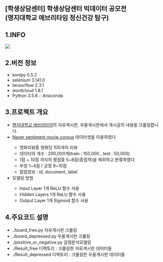 ## [학생상담센터] 학생상담센터 빅데이터 공모전 <br>(명지대학교 에브리타임 정신건강 탐구)
## 1.INFO

<img src="https://www.mju.ac.kr/CrossEditor/binary/images/000016/[%ED%8F%AC%EC%8A%A4%ED%84%B0]%ED%95%99%EC%83%9D%EC%83%81%EB%8B%B4%EC%84%BC%ED%84%B0_%EB%B9%85%EB%8D%B0%EC%9D%B4%ED%84%B0_%EA%B3%B5%EB%AA%A8%EC%A0%84.jpg">

## 2.버전 정보
<ul>
  <li>konlpy                 0.5.2</li>
  <li>selenium               3.141.0</li>
  <li>tensorflow             2.3.1</li>
  <li>wordcloud              1.8.1</li>
  <li>Python 3.5.6 :: Anaconda</li>
</ul>

## 3.프로젝트 개요
<ul>
  <li><a href="https://everytime.kr/">명지대학교 에브리타임</a>의 자유게시판, 우울게시판에서 게시글의 내용을 크롤링합니다.</li>
  <li><a href="https://github.com/e9t/nsmc"<b>Naver sentiment movie corpus</b></a> 데이터셋을 이용하였다</li>
  <ul>
    <li>영화리뷰중 영화당 100개의 리뷰</li>
    <li>데이터의 개수 : 200,000개(train : 150,000 , test : 50,000)</li>
    <li>1점 ~ 10점 까지의 평점중 5~8점(중립적)을 제외하고 분류하였다</li>
    <li>부정 1~4점 / 긍정 9~10점</li>
    <li>칼럼정보 : id, document, label</li>
  </ul>
  <li>모델링 방법</li>
  <ul>
    <li>Input Layer 1개 ReLU 함수 사용</li>
    <li>Hidden Layers 1개 ReLU 함수 사용</li>
    <li>Output Layer 1개 Sigmoid 함수 사용</li>
  </ul>
</ul>

## 4.주요코드 설명
<ul>
<li>./board_free.py 자유게시판 크롤링</li>
<li>./board_depressed.py 우울게시판 크롤링</li>
<li>./positive_or_negative.py 감정분석모델링</li>
<li>./Result_free 디렉토리 : 크롤링한 자유게시판 데이터들</li>
<li>./Result_depressed 디렉토리 : 크롤링한 우울게시판 데이터들</li>

</ul>
